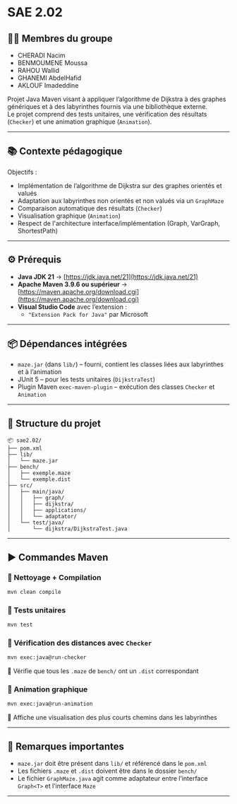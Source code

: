 # SAE 2.02

## 🧑‍💻 Membres du groupe

- CHERADI Nacim
- BENMOUMENE Moussa
- RAHOU Wallid
- GHANEMI AbdelHafid
- AKLOUF Imadeddine

Projet Java Maven visant à appliquer l’algorithme de Dijkstra à des graphes génériques et à des labyrinthes fournis via une bibliothèque externe.  
Le projet comprend des tests unitaires, une vérification des résultats (`Checker`) et une animation graphique (`Animation`).

---

## 📚 Contexte pédagogique

Objectifs :

- Implémentation de l’algorithme de Dijkstra sur des graphes orientés et valués
- Adaptation aux labyrinthes non orientés et non valués via un `GraphMaze`
- Comparaison automatique des résultats (`Checker`)
- Visualisation graphique (`Animation`)
- Respect de l'architecture interface/implémentation (Graph, VarGraph, ShortestPath)


---

## ⚙️ Prérequis

- **Java JDK 21** → [https://jdk.java.net/21](https://jdk.java.net/21)
- **Apache Maven 3.9.6 ou supérieur** → [https://maven.apache.org/download.cgi](https://maven.apache.org/download.cgi)
- **Visual Studio Code** avec l’extension :
  - `"Extension Pack for Java"` par Microsoft

---

## 📦 Dépendances intégrées

- `maze.jar` (dans `lib/`) – fourni, contient les classes liées aux labyrinthes et à l’animation
- JUnit 5 – pour les tests unitaires (`DijkstraTest`)
- Plugin Maven `exec-maven-plugin` – exécution des classes `Checker` et `Animation`

---

## 📁 Structure du projet

```
📦 sae2.02/
├── pom.xml
├── lib/
│   └── maze.jar
├── bench/
│   ├── exemple.maze
│   └── exemple.dist
├── src/
│   ├── main/java/
│   │   ├── graph/
│   │   ├── dijkstra/
│   │   ├── applications/
│   │   └── adaptator/
│   └── test/java/
│       └── dijkstra/DijkstraTest.java
```

---

## ▶️ Commandes Maven

### 🧹 Nettoyage + Compilation

```bash
mvn clean compile
```

### 🧪 Tests unitaires

```bash
mvn test
```

### 🧭 Vérification des distances avec `Checker`

```bash
mvn exec:java@run-checker
```

🔹 Vérifie que tous les `.maze` de `bench/` ont un `.dist` correspondant

### 🎨 Animation graphique

```bash
mvn exec:java@run-animation
```

🔹 Affiche une visualisation des plus courts chemins dans les labyrinthes

---

## 📌 Remarques importantes

- `maze.jar` doit être présent dans `lib/` et référencé dans le `pom.xml`
- Les fichiers `.maze` et `.dist` doivent être dans le dossier `bench/`
- Le fichier `GraphMaze.java` agit comme adaptateur entre l’interface `Graph<T>` et l’interface `Maze`

---

